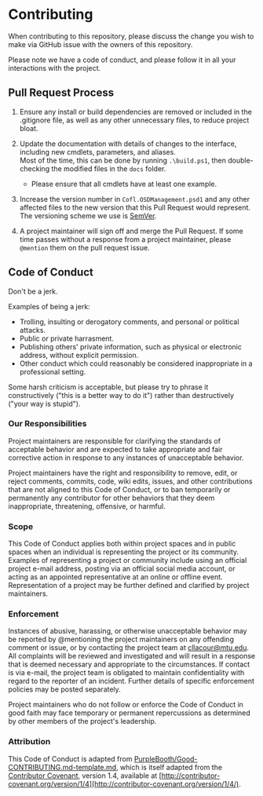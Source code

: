 # Contributing
When contributing to this repository, please discuss the change you wish to make via GitHub issue with the owners of this repository.

Please note we have a code of conduct, and please follow it in all your interactions with the project.

## Pull Request Process
1. Ensure any install or build dependencies are removed or included in the .gitignore file, as well as any other unnecessary files, to reduce project bloat.
2. Update the documentation with details of changes to the interface, including new cmdlets, parameters, and aliases.  
   Most of the time, this can be done by running `.\build.ps1`, then double-checking the modified files in the `docs` folder.

    - Please ensure that all cmdlets have at least one example.
3. Increase the version number in `Cofl.OSDManagement.psd1` and any other affected files to the new version that this Pull Request would represent. The versioning scheme we use is [SemVer](https://semver.org/).
4. A project maintainer will sign off and merge the Pull Request. If some time passes without a response from a project maintainer, please `@mention` them on the pull request issue.

## Code of Conduct
Don't be a jerk.

Examples of being a jerk:

- Trolling, insulting or derogatory comments, and personal or political attacks.
- Public or private harrasment.
- Publishing others' private information, such as physical or electronic address, without explicit permission.
- Other conduct which could reasonably be considered inappropriate in a professional setting.

Some harsh criticism is acceptable, but please try to phrase it constructively ("this is a better way to do it") rather than destructively ("your way is stupid").

### Our Responsibilities
Project maintainers are responsible for clarifying the standards of acceptable behavior and are expected to take appropriate and fair corrective action in response to any instances of unacceptable behavior.

Project maintainers have the right and responsibility to remove, edit, or reject comments, commits, code, wiki edits, issues, and other contributions that are not aligned to this Code of Conduct, or to ban temporarily or permanently any contributor for other behaviors that they deem inappropriate, threatening, offensive, or harmful.

### Scope
This Code of Conduct applies both within project spaces and in public spaces when an individual is representing the project or its community. Examples of representing a project or community include using an official project e-mail address, posting via an official social media account, or acting as an appointed representative at an online or offline event. Representation of a project may be further defined and clarified by project maintainers.

### Enforcement

Instances of abusive, harassing, or otherwise unacceptable behavior may be reported by @mentioning the project maintainers on any offending comment or issue, or by contacting the project team at <cllacour@mtu.edu>. All complaints will be reviewed and investigated and will result in a response that is deemed necessary and appropriate to the circumstances. If contact is via e-mail, the project team is obligated to maintain confidentiality with regard to the reporter of an incident. Further details of specific enforcement policies may be posted separately.

Project maintainers who do not follow or enforce the Code of Conduct in good faith may face temporary or permanent repercussions as determined by other members of the project's leadership.

### Attribution
This Code of Conduct is adapted from [PurpleBooth/Good-CONTRIBUTING.md-template.md](https://gist.github.com/PurpleBooth/b24679402957c63ec426), which is itself adapted from the [Contributor Covenant](http://contributor-covenant.org), version 1.4, available at [http://contributor-covenant.org/version/1/4](http://contributor-covenant.org/version/1/4/).
